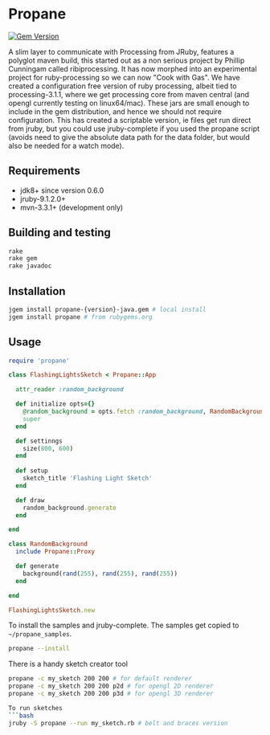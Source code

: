 # Propane
[![Gem Version](https://badge.fury.io/rb/propane.svg)](https://badge.fury.io/rb/propane)

A slim layer to communicate with Processing from JRuby, features a polyglot maven build, this started out as a non serious project by Phillip Cunningam called ribiprocessing.  It has now morphed into an experimental project for ruby-processing so we can now "Cook with Gas". We have created a configuration free version of ruby processing, albeit tied to processing-3.1.1, where we get processing core from maven central (and opengl currently testing on linux64/mac). These jars are small enough to include in the gem distribution, and hence we should not require configuration. This has created a scriptable version, ie files get run direct from jruby, but you could use jruby-complete if you used the propane script (avoids need to give the absolute data path for the data folder, but would also be needed for a watch mode).
## Requirements

- jdk8+ since version 0.6.0
- jruby-9.1.2.0+
- mvn-3.3.1+ (development only)

## Building and testing

```bash
rake
rake gem
rake javadoc
```

## Installation
```bash
jgem install propane-{version}-java.gem # local install
jgem install propane # from rubygems.org
```

## Usage

``` ruby
require 'propane'

class FlashingLightsSketch < Propane::App

  attr_reader :random_background

  def initialize opts={}
    @random_background = opts.fetch :random_background, RandomBackground.new(self)
    super
  end

  def settinngs
    size(800, 600)
  end
  
  def setup
    sketch_title 'Flashing Light Sketch'
  end

  def draw
    random_background.generate
  end

end

class RandomBackground
  include Propane::Proxy

  def generate
    background(rand(255), rand(255), rand(255))
  end

end

FlashingLightsSketch.new
```

To install the samples and jruby-complete. The samples get copied to `~/propane_samples`.
```bash
propane --install
```
There is a handy sketch creator tool
```bash
propane -c my_sketch 200 200 # for default renderer
propane -c my_sketch 200 200 p2d # for opengl 2D renderer
propane -c my_sketch 200 200 p3d # for opengl 3D renderer

To run sketches 
```bash
jruby -S propane --run my_sketch.rb # belt and braces version
```
